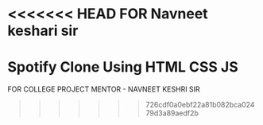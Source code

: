 <<<<<<< HEAD
FOR Navneet keshari sir 
=======
# Spotify Clone Using HTML CSS JS
FOR COLLEGE PROJECT 
MENTOR - NAVNEET KESHRI SIR
>>>>>>> 726cdf0a0ebf22a81b082bca02479d3a89aedf2b
